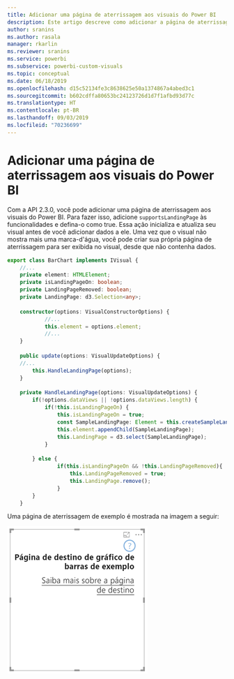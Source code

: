 ```yaml
---
title: Adicionar uma página de aterrissagem aos visuais do Power BI
description: Este artigo descreve como adicionar a página de aterrissagem a visuais do Power BI.
author: sranins
ms.author: rasala
manager: rkarlin
ms.reviewer: sranins
ms.service: powerbi
ms.subservice: powerbi-custom-visuals
ms.topic: conceptual
ms.date: 06/18/2019
ms.openlocfilehash: d15c52134fe3c8638625e50a1374867a4abed3c1
ms.sourcegitcommit: b602cdffa80653bc24123726d1d7f1afbd93d77c
ms.translationtype: HT
ms.contentlocale: pt-BR
ms.lasthandoff: 09/03/2019
ms.locfileid: "70236699"
---
```

# <a name="add-a-landing-page-to-your-power-bi-visuals"></a>Adicionar uma página de aterrissagem aos visuais do Power BI

Com a API 2.3.0, você pode adicionar uma página de aterrissagem aos visuais do Power BI. Para fazer isso, adicione `supportsLandingPage` às funcionalidades e defina-o como true. Essa ação inicializa e atualiza seu visual antes de você adicionar dados a ele. Uma vez que o visual não mostra mais uma marca-d'água, você pode criar sua própria página de aterrissagem para ser exibida no visual, desde que não contenha dados.

```typescript
export class BarChart implements IVisual {
    //...
    private element: HTMLElement;
    private isLandingPageOn: boolean;
    private LandingPageRemoved: boolean;
    private LandingPage: d3.Selection<any>;

    constructor(options: VisualConstructorOptions) {
            //...
            this.element = options.element;
            //...
    }

    public update(options: VisualUpdateOptions) {
    //...
        this.HandleLandingPage(options);
    }

    private HandleLandingPage(options: VisualUpdateOptions) {
        if(!options.dataViews || !options.dataViews.length) {
            if(!this.isLandingPageOn) {
                this.isLandingPageOn = true;
                const SampleLandingPage: Element = this.createSampleLandingPage(); //create a landing page
                this.element.appendChild(SampleLandingPage);
                this.LandingPage = d3.select(SampleLandingPage);
            }

        } else {
                if(this.isLandingPageOn && !this.LandingPageRemoved){
                    this.LandingPageRemoved = true;
                    this.LandingPage.remove();
                }
        }
    }
```

Uma página de aterrissagem de exemplo é mostrada na imagem a seguir:

![captura de tela da página de aterrissagem](./media/landing-page.png)
